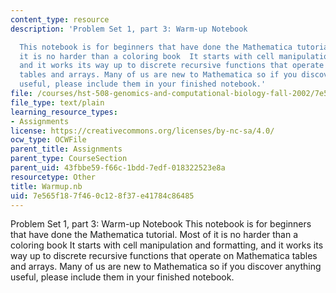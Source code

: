 ```yaml
---
content_type: resource
description: 'Problem Set 1, part 3: Warm-up Notebook

  This notebook is for beginners that have done the Mathematica tutorial. Most of
  it is no harder than a coloring book  It starts with cell manipulation and formatting,
  and it works its way up to discrete recursive functions that operate on Mathematica
  tables and arrays. Many of us are new to Mathematica so if you discover anything
  useful, please include them in your finished notebook.'
file: /courses/hst-508-genomics-and-computational-biology-fall-2002/7e565f187f460c128f37e41784c86485_Warmup.nb
file_type: text/plain
learning_resource_types:
- Assignments
license: https://creativecommons.org/licenses/by-nc-sa/4.0/
ocw_type: OCWFile
parent_title: Assignments
parent_type: CourseSection
parent_uid: 43fbbe59-f66c-1bdd-7edf-018322523e8a
resourcetype: Other
title: Warmup.nb
uid: 7e565f18-7f46-0c12-8f37-e41784c86485
---
```

Problem Set 1, part 3: Warm-up Notebook
This notebook is for beginners that have done the Mathematica tutorial. Most of it is no harder than a coloring book  It starts with cell manipulation and formatting, and it works its way up to discrete recursive functions that operate on Mathematica tables and arrays. Many of us are new to Mathematica so if you discover anything useful, please include them in your finished notebook.